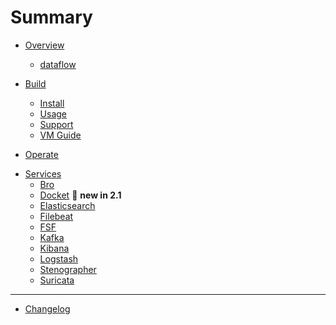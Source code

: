 # Summary

* [Overview](./overview/index.md)
    * [dataflow](./overview/dataflow.md)

* [Build](./build/index.md)
    * [Install](./build/install.md)
    * [Usage](./build/usage.md)
    * [Support](./build/support.md)
    * [VM Guide](./build/vm_guide.md)

* [Operate](./operate/index.md)

<!-- * [Maintain](./maintain/index.md)
    * [Docket](./maintain/docket.md) -->

* [Services](./services/index.md)
    * [Bro](./services/bro.md)
    * [Docket](./services/docket.md) :wrench: **new in 2.1**
    * [Elasticsearch](./services/elasticsearch.md)
    * [Filebeat](./services/filebeat.md)
    * [FSF](./services/fsf.md)
    * [Kafka](./services/kafka.md)
    * [Kibana](./services/kibana.md)
    * [Logstash](./services/logstash.md)
    * [Stenographer](./services/stenographer.md)
    * [Suricata](./services/suricata.md)

<!-- * [Dev](./dev/index.md)
    * [Hardware Guide](./dev/hw_guide.md)
    * [PCAP](./dev/pcap.md) -->

---

* [Changelog](changelog.md)
